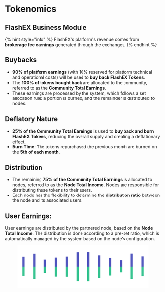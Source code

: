 # Tokenomics

## FlashEX Business Module

{% hint style="info" %}
FlashEX's platform's revenue comes from **brokerage fee earnings** generated through the exchanges.&#x20;
{% endhint %}

## Buybacks

* **90% of platform earnings** (with 10% reserved for platform technical and operational costs) will be used to **buy back FlashEX Tokens**.
* The **100% of tokens bought back** are allocated to the community, referred to as the **Community Total Earnings**.
* These earnings are processed by the system, which follows a set allocation rule: a portion is burned, and the remainder is distributed to nodes.

## Deflatory Nature

* **25% of the Community Total Earnings** is used to **buy back and burn FlashEX Tokens**, reducing the overall supply and creating a deflationary effect.
* **Burn Time**: The tokens repurchased the previous month are burned on the **5th of each month**.

## Distribution

* The remaining **75% of the Community Total Earnings** is allocated to nodes, referred to as the **Node Total Income**. Nodes are responsible for distributing these tokens to their users.
* Each node has the flexibility to determine the **distribution ratio** between the node and its associated users.

## **User Earnings**:

User earnings are distributed by the partnered node, based on the **Node Total Income**. The distribution is done according to a pre-set ratio, which is automatically managed by the system based on the node's configuration.

<figure><img src="../.gitbook/assets/Pagination.png" alt=""><figcaption></figcaption></figure>
